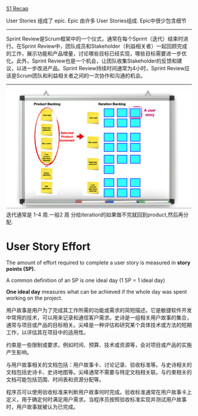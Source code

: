[S1 Recap](assets/Semester1-Recap.pdf)

User Stories 组成了 epic.
Epic 由许多 User Stories组成. Epic中很少包含细节

---

Sprint Review是Scrum框架中的一个仪式，通常在每个Sprint（迭代）结束时进行。在Sprint Review中，团队成员和Stakeholder（利益相关者）一起回顾完成的工作，展示功能和产品增量，讨论哪些目标已经实现，哪些目标需要进一步优化。此外，Sprint Review也是一个机会，让团队收集Stakeholder的反馈和建议，以进一步改进产品。Sprint Review持续时间通常为4小时，Sprint Review应该是Scrum团队和利益相关者之间的一次协作和沟通的机会。

---
![](assets/Pasted%20image%2020230420120249.png)
迭代通常是 1-4 周.一般2 周
分给iteration的如果做不完就回到product,然后再分配.

# User Story Effort

The amount of effort required to complete a user story is measured in **story points (SP).**

A common definition of an SP is one ideal day (1 SP = 1 ideal day)

**One ideal day** measures what can be achieved if the whole day was spent working on the project.

用户故事是用户为了完成其工作所需的功能或需求的简短描述。它是敏捷软件开发中常用的技术，可以用来记录和通信客户需求。史诗是一组相关用户故事的集合，通常与项目或产品的目标相关。尖峰是一种评估和研究某个具体技术或方法的短期工作，以评估其在项目中的适用性。

约束是一些限制或要求，例如时间、预算、技术或资源等，会对项目或产品的实施产生影响。

与用户故事相关的文档包括：用户故事卡、讨论记录、验收标准等。与史诗相关的文档包括史诗卡、史诗地图等。尖峰通常不需要与特定文档相关联。与约束相关的文档可能包括范围、时间表和资源分配等。

程序员可以使用验收标准来判断用户故事何时完成。验收标准通常在用户故事卡上定义，用于确定何时满足用户需求。当程序员按照验收标准实现并测试用户故事时，用户故事就被认为已完成。